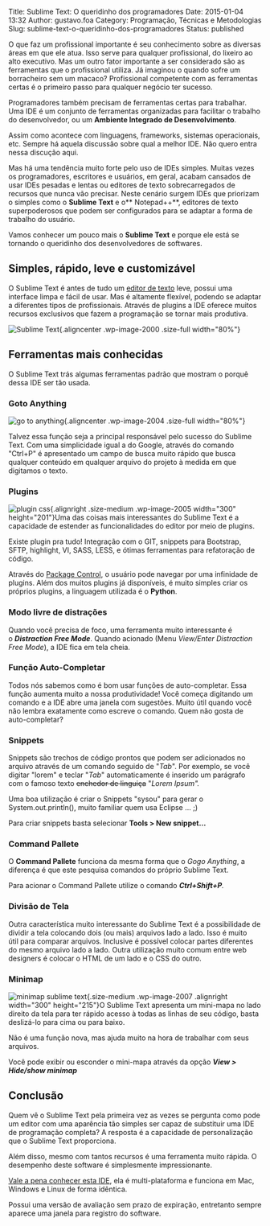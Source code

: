 Title: Sublime Text: O queridinho dos programadores
Date: 2015-01-04 13:32
Author: gustavo.foa
Category: Programação, Técnicas e Metodologias
Slug: sublime-text-o-queridinho-dos-programadores
Status: published

O que faz um profissional importante é seu conhecimento sobre as
diversas áreas em que ele atua. Isso serve para qualquer profissional,
do lixeiro ao alto executivo. Mas um outro fator importante a ser
considerado são as ferramentas que o profissional utiliza. Já imaginou
o quando sofre um borracheiro sem um macaco? Profissional competente com
as ferramentas certas é o primeiro passo para qualquer negócio ter
sucesso.

Programadores também precisam de ferramentas certas para trabalhar. Uma
IDE é um conjunto de ferramentas organizadas para facilitar o trabalho
do desenvolvedor, ou um **Ambiente Integrado de Desenvolvimento**.

Assim como acontece com linguagens, frameworks, sistemas operacionais,
etc. Sempre há aquela discussão sobre qual a melhor IDE. Não quero entra
nessa discução aqui.

Mas há uma tendência muito forte pelo uso de IDEs simples. Muitas vezes
os programadores, escritores e usuários, em geral, acabam cansados de
usar IDEs pesadas e lentas ou editores de texto sobrecarregados de
recursos que nunca vão precisar. Neste cenário surgem IDEs que priorizam
o simples como o **Sublime Text** e o** Notepad++**, editores de texto
superpoderosos que podem ser configurados para se adaptar a forma de
trabalho do usuário.

Vamos conhecer um pouco mais o **Sublime Text** e porque ele está se
tornando o queridinho dos desenvolvedores de softwares.

Simples, rápido, leve e customizável
------------------------------------

O Sublime Text é antes de tudo um <span
style="text-decoration: underline;">editor de texto</span> leve, possui
uma interface limpa e fácil de usar. Mas é altamente flexível, podendo
se adaptar a diferentes tipos de profissionais. Através de plugins a
IDE oferece muitos recursos exclusivos que fazem a programação se tornar
mais produtiva.

![Sublime
Text](http://www.dicasdeprogramacao.com.br/wp-content/uploads/Sublime-Text.png){.aligncenter
.wp-image-2000 .size-full width="80%"}

Ferramentas mais conhecidas
---------------------------

O Sublime Text trás algumas ferramentas padrão que mostram o porquê
dessa IDE ser tão usada.

### Goto Anything

![go to
anything](http://www.dicasdeprogramacao.com.br/wp-content/uploads/go-to-anything.png){.aligncenter
.wp-image-2004 .size-full width="80%"}

Talvez essa função seja a principal responsável pelo sucesso do Sublime
Text. Com uma simplicidade igual a do Google, através do comando
"Ctrl+P" é apresentado um campo de busca muito rápido que busca qualquer
conteúdo em qualquer arquivo do projeto à medida em que digitamos
o texto.

### Plugins

![plugin
css](http://www.dicasdeprogramacao.com.br/wp-content/uploads/plugin-css-300x201.png){.alignright
.size-medium .wp-image-2005 width="300" height="201"}Uma das coisas mais
interessantes do Sublime Text é a capacidade de estender as
funcionalidades do editor por meio de plugins.

Existe plugin pra tudo! Integração com o GIT, snippets para Bootstrap,
SFTP, highlight, VI, SASS, LESS, e ótimas ferramentas para refatoração
de código.

Através do [Package
Control](https://packagecontrol.io/ "Sublime Text Package Control"), o
usuário pode navegar por uma infinidade de plugins. Além dos muitos
plugins já disponíveis, é muito simples criar os próprios plugins, a
linguagem utilizada é o **Python**.

### Modo livre de distrações

Quando você precisa de foco, uma ferramenta muito interessante é
o ***Distraction Free Mode***. Quando acionado (Menu *View/Enter
Distraction Free Mode*), a IDE fica em tela cheia.

### Função Auto-Completar

Todos nós sabemos como é bom usar funções de auto-completar. Essa função
aumenta muito a nossa produtividade! Você começa digitando um comando e
a IDE abre uma janela com sugestões. Muito útil quando você não lembra
exatamente como escreve o comando. Quem não gosta de auto-completar?

### Snippets

Snippets são trechos de código prontos que podem ser adicionados no
arquivo através de um comando seguido de "*Tab*". Por exemplo, se você
digitar "lorem" e teclar "*Tab*" automaticamente é inserido um parágrafo
com o famoso texto ~~enchedor de linguiça~~ "*Lorem Ipsum".*

Uma boa utilização é criar o Snippets "sysou" para gerar o
System.out.println(), muito familiar quem usa Eclipse ... ;)

Para criar snippets basta selecionar **Tools &gt; New snippet…**

### Command Pallete

O **Command Pallete** funciona da mesma forma que o *Gogo Anything*, a
diferença é que este pesquisa comandos do próprio Sublime Text.

Para acionar o Command Pallete utilize o comando ***Ctrl+Shift+P**.*

### Divisão de Tela

Outra característica muito interessante do Sublime Text é a
possibilidade de dividir a tela colocando dois (ou mais) arquivos lado a
lado. Isso é muito útil para comparar arquivos. Inclusive é possível
colocar partes diferentes do mesmo arquivo lado a lado. Outra utilização
muito comum entre web designers é colocar o HTML de um lado e o CSS do
outro.

### Minimap

![minimap sublime
text](http://www.dicasdeprogramacao.com.br/wp-content/uploads/minimap-300x215.png){.size-medium
.wp-image-2007 .alignright width="300" height="215"}O Sublime Text
apresenta um mini-mapa no lado direito da tela para ter rápido acesso à
todas as linhas de seu código, basta deslizá-lo para cima ou para baixo.

Não é uma função nova, mas ajuda muito na hora de trabalhar com seus
arquivos.

Você pode exibir ou esconder o mini-mapa através da opção ***View &gt;
Hide/show minimap***

Conclusão
---------

Quem vê o Sublime Text pela primeira vez as vezes se pergunta como pode
um editor com uma aparência tão simples ser capaz de substituir uma IDE
de programação completa? A resposta é a capacidade de personalização
que o Sublime Text proporciona.

Além disso, mesmo com tantos recursos é uma ferramenta muito rápida. O
desempenho deste software é simplesmente impressionante.

[Vale a pena conhecer esta
IDE](http://www.sublimetext.com/ "Sublime Text"), ela é multi-plataforma
e funciona em Mac, Windows e Linux de forma idêntica.

Possui uma versão de avaliação sem prazo de expiração, entretanto sempre
aparece uma janela para registro do software.
